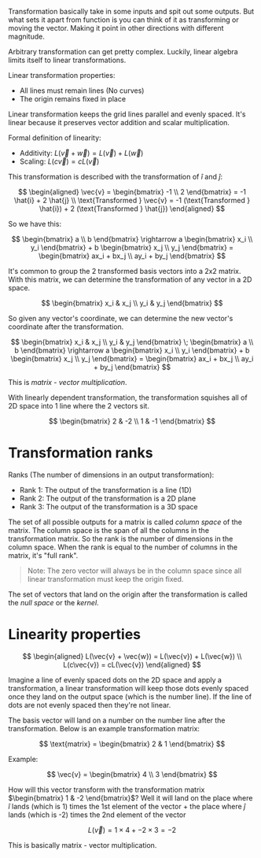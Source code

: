Transformation basically take in some inputs and spit out some outputs. But what sets it apart from function is you can think of it as transforming or moving the vector. Making it point in other directions with different magnitude.

Arbitrary transformation can get pretty complex. Luckily, linear algebra limits itself to linear transformations.

Linear transformation properties:
- All lines must remain lines (No curves)
- The origin remains fixed in place

Linear transformation keeps the grid lines parallel and evenly spaced. It's linear because it preserves vector addition and scalar multiplication.

Formal definition of linearity:
- Additivity: $L(\vec{v} + \vec{w}) = L(\vec{v}) + L(\vec{w})$
- Scaling: $L(c\vec{v}) = cL(\vec{v})$

This transformation is described with the transformation of $\hat{i}$ and $\hat{j}$:

$$
\begin{aligned}
\vec{v} = \begin{bmatrix} -1 \\ 2 \end{bmatrix} = -1 \hat{i} + 2 \hat{j}
\\
\text{Transformed } \vec{v} = -1 (\text{Transformed } \hat{i}) + 2 (\text{Transformed } \hat{j})
\end{aligned}
$$

So we have this:

$$
\begin{bmatrix} a \\ b \end{bmatrix} \rightarrow a \begin{bmatrix} x_i \\ y_i \end{bmatrix} + b \begin{bmatrix} x_j \\ y_j \end{bmatrix} = \begin{bmatrix} ax_i + bx_j  \\ ay_i + by_j \end{bmatrix}
$$

It's common to group the 2 transformed basis vectors into a 2x2 matrix. With this matrix, we can determine the transformation of any vector in a 2D space.

$$
\begin{bmatrix} x_i & x_j \\ y_i & y_j \end{bmatrix}
$$

So given any vector's coordinate, we can determine the new vector's coordinate after the transformation.

$$
\begin{bmatrix} x_i & x_j \\ y_i & y_j \end{bmatrix} \; \begin{bmatrix} a \\ b \end{bmatrix} \rightarrow a \begin{bmatrix} x_i \\ y_i \end{bmatrix} + b \begin{bmatrix} x_j \\ y_j \end{bmatrix} = \begin{bmatrix} ax_i + bx_j  \\ ay_i + by_j \end{bmatrix}
$$

This is *matrix - vector multiplication*.

With linearly dependent transformation, the transformation squishes all of 2D space into 1 line where the 2 vectors sit.

$$
\begin{bmatrix} 2 & -2 \\ 1 & -1 \end{bmatrix}
$$

# Transformation ranks

Ranks (The number of dimensions in an output transformation):
- Rank 1: The output of the transformation is a line (1D)
- Rank 2: The output of the transformation is a 2D plane
- Rank 3: The output of the transformation is a 3D space

The set of all possible outputs for a matrix is called *column space* of the matrix. The column space is the span of all the columns in the transformation matrix. So the rank is the number of dimensions in the column space. When the rank is equal to the number of columns in the matrix, it's "full rank".

> Note: The zero vector will always be in the column space since all linear transformation must keep the origin fixed.

The set of vectors that land on the origin after the transformation is called the *null space* or the *kernel*.

# Linearity properties

$$
\begin{aligned}
L(\vec{v} + \vec{w}) = L(\vec{v}) + L(\vec{w})
\\
L(c\vec{v}) = cL(\vec{v})
\end{aligned}
$$

Imagine a line of evenly spaced dots on the 2D space and apply a transformation, a linear transformation will keep those dots evenly spaced once they land on the output space (which is the number line). If the line of dots are not evenly spaced then they're not linear.

The basis vector will land on a number on the number line after the transformation. Below is an example transformation matrix:

$$
\text{matrix} = \begin{bmatrix} 2 & 1 \end{bmatrix}
$$

Example:

$$
\vec{v} = \begin{bmatrix} 4 \\ 3 \end{bmatrix}
$$

How will this vector transform with the transformation matrix $\begin{bmatrix} 1 & -2 \end{bmatrix}$? Well it will land on the place where $\hat{i}$ lands (which is 1) times the 1st element of the vector + the place where $\hat{j}$ lands (which is -2) times the 2nd element of the vector

$$
L(\vec{v}) = 1 \times 4 + -2 \times 3 = -2
$$

This is basically matrix - vector multiplication.